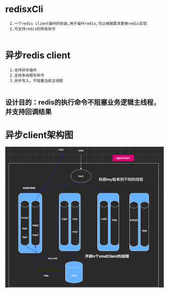 # redisxCli
```` 
  1.一个redis client操作的封装,用于操作redis,可以根据需求更换redis实现
  2.可支持redis的所有命令
  
```` 
# 异步redis client
````
  1.支持异步操作
  2.支持多线程写命令
  3.异步写入，不阻塞当前主线程
  
  ````
## 设计目的：redis的执行命令不阻塞业务逻辑主线程，并支持回调结果

# 异步client架构图  
![img_1.png](img_1.png)